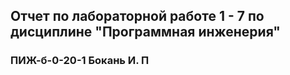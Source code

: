 ## Отчет по лабораторной работе 1 - 7 по дисциплине "Программная инженерия"
### ПИЖ-б-0-20-1 Бокань И. П
